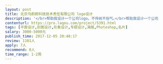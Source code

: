 ```yaml
---                
layout: post       
title: 北京乌蔚蔚科技技术责任有限公司 logo设计           
description: '</br>帮助我设计一个公司logo。不传统不俗气｡</br>帮助我设计一个公司logo。不传统不俗气｡</br>帮助我设计一个公司logo。不传统不俗气｡</br>帮助我设计一个公司logo。不传统不俗气｡</br>帮助我设计一个公司logo。不传统不俗气｡</br>帮助我设计一个公司logo。不传统不俗气｡</br>帮助我设计一个公司logo。不传统不俗气｡</br>帮助我设计一个公司logo。不传统不俗气｡</br>帮助我设计一个公司logo。不传统不俗气｡</br>'     
contenturl: https://pro.lagou.com/project/5391.html      
tags: [平面设计,封面设计,形象设计,专题设计,海报,Photoshop,名片]            
salary: 3000-5000元          
publish_time: 2017-12-05 20:48:17         
review: 1101人                   
apply: 7人                   
recommend: 0人                   
time_range: 1-2周              
---                 
```

